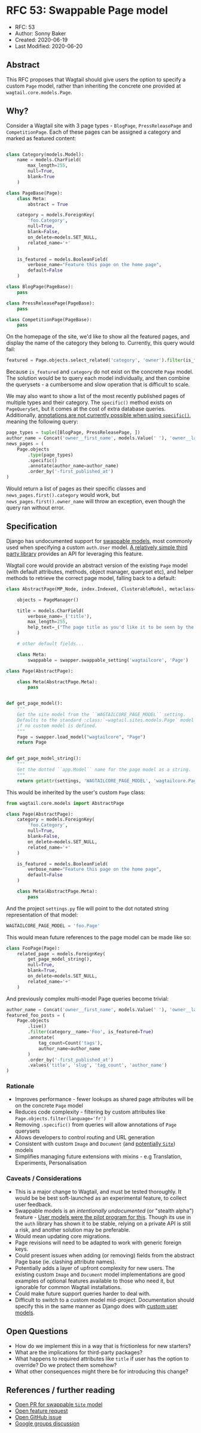# RFC 53: Swappable Page model

* RFC: 53
* Author: Sonny Baker
* Created: 2020-06-19
* Last Modified: 2020-06-20

## Abstract

This RFC proposes that Wagtail should give users the option to specify a custom `Page` model,
rather than inheriting the concrete one provided at `wagtail.core.models.Page`.

## Why?

Consider a Wagtail site with 3 page types - `BlogPage`, `PressReleasePage` and `CompetitionPage`.
Each of these pages can be assigned a category and marked as featured content:

```python

class Category(models.Model):
    name = models.CharField(
        max_length=255,
        null=True,
        blank=True
    )

class PageBase(Page):
    class Meta:
        abstract = True

    category = models.ForeignKey(
        'foo.Category',
        null=True,
        blank=False,
        on_delete=models.SET_NULL,
        related_name='+'
    )

    is_featured = models.BooleanField(
        verbose_name="Feature this page on the home page",
        default=False
    )

class BlogPage(PageBase):
    pass

class PressReleasePage(PageBase):
    pass

class CompetitionPage(PageBase):
    pass

```

On the homepage of the site, we'd like to show all the featured pages, and display the name
of the category they belong to. Currently, this query would fail:

```python
featured = Page.objects.select_related('category', 'owner').filter(is_featured=True)
```

Because `is_featured` and `category` do not exist on the concrete `Page` model. The solution would
be to query each model individually, and then combine the querysets - a cumbersome and slow operation
that is difficult to scale.

We may also want to show a list of the most recently published pages of multiple types and their category.
The `specific()` method exists on `PageQuerySet`, but it comes at the cost of extra database queries.
Additionally, [annotations are not currently possible when using `specific()`](https://github.com/wagtail/wagtail/issues/2340#issuecomment-496987132),
meaning the following query:

```python
page_types = tuple([BlogPage, PressReleasePage, ])
author_name = Concat('owner__first_name', models.Value(' '), 'owner__last_name')
news_pages = (
    Page.objects
        .type(page_types)
        .specific()
        .annotate(author_name=author_name)
        .order_by('-first_published_at')
)
```

Would return a list of pages as their specific classes and `news_pages.first().category` would work,
but `news_pages.first().owner_name` will throw an exception, even though the query ran without error.

## Specification

Django has undocumented support for [swappable models](https://code.djangoproject.com/ticket/19103),
most commonly used when specifying a custom `auth.User` model.
[A relatively simple third party library](https://github.com/wq/django-swappable-models) provides an
API for leveraging this feature.

Wagtail core would provide an abstract version of the existing `Page` model
(with default attributes, methods, object manager, queryset etc), and helper methods to retrieve the
correct page model, falling back to a default:

```python
class AbstractPage(MP_Node, index.Indexed, ClusterableModel, metaclass=PageBase):

    objects = PageManager()

    title = models.CharField(
        verbose_name=_('title'),
        max_length=255,
        help_text=_("The page title as you'd like it to be seen by the public")
    )

    # other default fields...

    class Meta:
        swappable = swapper.swappable_setting('wagtailcore', 'Page')

class Page(AbstractPage):

    class Meta(AbstractPage.Meta):
        pass


def get_page_model():
    """
    Get the site model from the ``WAGTAILCORE_PAGE_MODEL`` setting.
    Defaults to the standard :class:`~wagtail.sites.models.Page` model
    if no custom model is defined.
    """
    Page = swapper.load_model("wagtailcore", "Page")
    return Page


def get_page_model_string():
    """
    Get the dotted ``app.Model`` name for the page model as a string.
    """
    return getattr(settings, 'WAGTAILCORE_PAGE_MODEL', 'wagtailcore.Page')

```

This would be inherited by the user's custom `Page` class:

```python
from wagtail.core.models import AbstractPage

class Page(AbstractPage):
    category = models.ForeignKey(
        'foo.Category',
        null=True,
        blank=False,
        on_delete=models.SET_NULL,
        related_name='+'
    )

    is_featured = models.BooleanField(
        verbose_name="Feature this page on the home page",
        default=False
    )

    class Meta(AbstractPage.Meta):
        pass
```

And the project `settings.py` file will point to the dot notated string representation of that model:

```python
WAGTAILCORE_PAGE_MODEL = 'foo.Page'
```

This would mean future references to the page model can be made like so:

```python
class FooPage(Page):
    related_page = models.ForeignKey(
        get_page_model_string(),
        null=True,
        blank=True,
        on_delete=models.SET_NULL,
        related_name='+'
    )
```

And previously complex multi-model Page queries become trivial:

```python
author_name = Concat('owner__first_name', models.Value(' '), 'owner__last_name')
featured_foo_posts = (
    Page.objects
        .live()
        .filter(category__name='Foo', is_featured=True)
        .annotate(
            tag_count=Count('tags'),
            author_name=author_name
        )
        .order_by('-first_published_at')
        .values('title', 'slug', 'tag_count', 'author_name')
)
```


### Rationale
* Improves performance - fewer lookups as shared page attributes will be on the concrete `Page` model
* Reduces code complexity - filtering by custom attributes like `Page.objects.filter(language='fr')`
* Removing `.specific()` from queries will allow annotations of `Page` querysets
* Allows developers to control routing and URL generation
* Consistent with custom `Image` and `Document` (and [potentially `Site`](https://github.com/wagtail/wagtail/pull/5457)) models
* Simplifies managing future extensions with mixins - e.g Translation, Experiments, Personalisation

### Caveats / Considerations
* This is a major change to Wagtail, and must be tested thoroughly. It would be be best soft-launched
as an experimental feature, to collect user feedback.
* Swappable models is an _intentionally undocumented_ (or "stealth alpha") feature -
[User models were the pilot program for this](https://code.djangoproject.com/ticket/19103). Though its
use in the `auth` library has shown it to be stable, relying on a private API is still a risk, and another solution may be preferable.
* Would mean updating core migrations.
* Page revisions will need to be adapted to work with generic foreign keys.
* Could present issues when adding (or removing) fields from the abstract Page base (ie. clashing attribute names).
* Potentially adds a layer of upfront complexity for new users. The existing custom `Image` and
`Document` model implementations are good examples of optional features available to those who need it,
but ignorable for common Wagtail installations.
* Could make future support queries harder to deal with.
* Difficult to switch to a custom model mid-project. Documentation should specify this in the same
manner as Django does with [custom user models](https://docs.djangoproject.com/en/3.0/topics/auth/customizing/#changing-to-a-custom-user-model-mid-project).

## Open Questions
* How do we implement this in a way that is frictionless for new starters?
* What are the implications for third-party packages?
* What happens to required attributes like `title` if user has the option to override? Do we protect them somehow?
* What other consequences might there be for introducing this change?

## References / further reading
* [Open PR for swappable `Site` model](https://github.com/wagtail/wagtail/pull/5457/)
* [Open feature request](https://github.com/wagtail/wagtail/issues/3282)
* [Open GitHub issue](https://github.com/wagtail/wagtail/issues/836)
* [Google groups discussion](https://groups.google.com/forum/#!msg/wagtail/4459qj1tNiU/D91COykMSmcJ)

